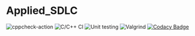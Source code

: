 # Applied_SDLC
![cppcheck-action](https://github.com/99002482/Applied_SDLC_test/workflows/cppcheck-action/badge.svg)
![C/C++ CI](https://github.com/99002482/Applied_SDLC_test/workflows/C/C++%20CI/badge.svg)
![Unit testing](https://github.com/99002482/Applied_SDLC_test/workflows/Unit%20testing/badge.svg)
![Valgrind](https://github.com/99002482/Applied_SDLC_test/workflows/Valgrind/badge.svg)
[![Codacy Badge](https://app.codacy.com/project/badge/Grade/0c1a147031a841f1bfe15c4f2b01b27b)](https://www.codacy.com/gh/99002482/Applied_SDLC_test/dashboard?utm_source=github.com&amp;utm_medium=referral&amp;utm_content=99002482/Applied_SDLC_test&amp;utm_campaign=Badge_Grade)
